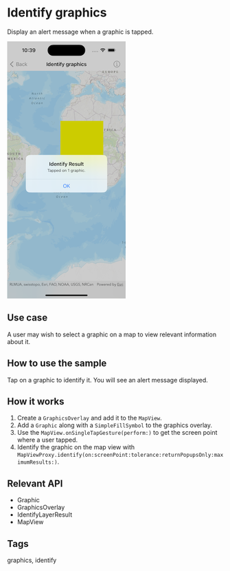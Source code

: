 # Identify graphics

Display an alert message when a graphic is tapped.

![Image of identify graphics](identify-graphics.png)

## Use case

A user may wish to select a graphic on a map to view relevant information about it.

## How to use the sample

Tap on a graphic to identify it. You will see an alert message displayed.

## How it works

1. Create a `GraphicsOverlay` and add it to the `MapView`.
2. Add a `Graphic` along with a `SimpleFillSymbol` to the graphics overlay.
3. Use the `MapView.onSingleTapGesture(perform:)` to get the screen point where a user tapped.
4. Identify the graphic on the map view with `MapViewProxy.identify(on:screenPoint:tolerance:returnPopupsOnly:maximumResults:)`.

## Relevant API

* Graphic
* GraphicsOverlay
* IdentifyLayerResult
* MapView

## Tags

graphics, identify
